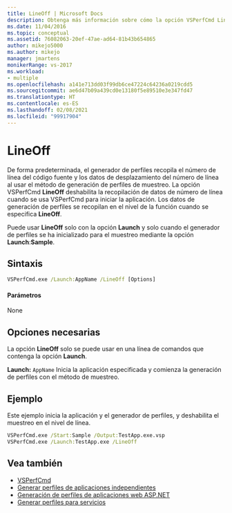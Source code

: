 ```yaml
---
title: LineOff | Microsoft Docs
description: Obtenga más información sobre cómo la opción VSPerfCmd LineOff deshabilita la recopilación de datos de número de línea cuando se usa VSPerfCmd para iniciar la aplicación.
ms.date: 11/04/2016
ms.topic: conceptual
ms.assetid: 76082063-20ef-47ae-ad64-81b43b654865
author: mikejo5000
ms.author: mikejo
manager: jmartens
monikerRange: vs-2017
ms.workload:
- multiple
ms.openlocfilehash: a141e713dd03f99db6ce47224c64236a0219cdd5
ms.sourcegitcommit: ae6d47b09a439cd0e13180f5e89510e3e347fd47
ms.translationtype: HT
ms.contentlocale: es-ES
ms.lasthandoff: 02/08/2021
ms.locfileid: "99917904"
---
```

# <a name="lineoff"></a>LineOff
De forma predeterminada, el generador de perfiles recopila el número de línea del código fuente y los datos de desplazamiento del número de línea al usar el método de generación de perfiles de muestreo. La opción VSPerfCmd **LineOff** deshabilita la recopilación de datos de número de línea cuando se usa VSPerfCmd para iniciar la aplicación. Los datos de generación de perfiles se recopilan en el nivel de la función cuando se especifica **LineOff**.

 Puede usar **LineOff** solo con la opción **Launch** y solo cuando el generador de perfiles se ha inicializado para el muestreo mediante la opción **Launch**:**Sample**.

## <a name="syntax"></a>Sintaxis

```cmd
VSPerfCmd.exe /Launch:AppName /LineOff [Options]
```

#### <a name="parameters"></a>Parámetros
 None

## <a name="required-options"></a>Opciones necesarias
 La opción **LineOff** solo se puede usar en una línea de comandos que contenga la opción **Launch**.

 **Launch:** `AppName` Inicia la aplicación especificada y comienza la generación de perfiles con el método de muestreo.

## <a name="example"></a>Ejemplo
 Este ejemplo inicia la aplicación y el generador de perfiles, y deshabilita el muestreo en el nivel de línea.

```cmd
VSPerfCmd.exe /Start:Sample /Output:TestApp.exe.vsp
VSPerfCmd.exe /Launch:TestApp.exe /LineOff
```

## <a name="see-also"></a>Vea también
- [VSPerfCmd](../profiling/vsperfcmd.md)
- [Generar perfiles de aplicaciones independientes](../profiling/command-line-profiling-of-stand-alone-applications.md)
- [Generación de perfiles de aplicaciones web ASP.NET](../profiling/command-line-profiling-of-aspnet-web-applications.md)
- [Generar perfiles para servicios](../profiling/command-line-profiling-of-services.md)
